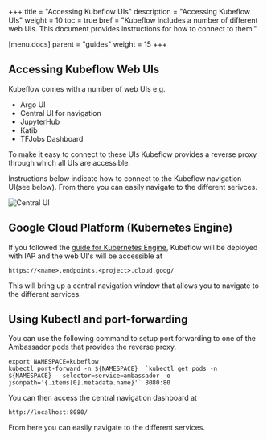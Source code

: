 +++
title = "Accessing Kubeflow UIs"
description = "Accessing Kubeflow UIs"
weight = 10
toc = true
bref = "Kubeflow includes a number of different web UIs. This document provides instructions for how to connect to them."

[menu.docs]
  parent = "guides"
  weight = 15
+++

## Accessing Kubeflow Web UIs

Kubeflow comes with a number of web UIs e.g.

* Argo UI
* Central UI for navigation
* JupyterHub
* Katib
* TFJobs Dashboard

To make it easy to connect to these UIs Kubeflow provides a reverse proxy through
which all UIs are accessible.

Instructions below indicate how to connect to the Kubeflow navigation UI(see below). From
there you can easily navigate to the different serivces.

![Central UI](/docs/images/central-ui.png)


## Google Cloud Platform (Kubernetes Engine)

If you followed the [guide for Kubernetes Engine](/docs/started/getting-started-gke), Kubeflow will be deployed with
IAP and the web UI's will be accessible at

```
https://<name>.endpoints.<project>.cloud.goog/
```

This will bring up a central navigation window that allows you to navigate to the
different services.

## Using Kubectl and port-forwarding

You can use the following command to setup port forwarding to one of the Ambassador
pods that provides the reverse proxy.

```
export NAMESPACE=kubeflow
kubectl port-forward -n ${NAMESPACE}  `kubectl get pods -n ${NAMESPACE} --selector=service=ambassador -o jsonpath='{.items[0].metadata.name}'` 8080:80
```

You can then access the central navigation dashboard at

```
http://localhost:8080/
```

From here you can easily navigate to the different services.